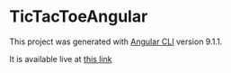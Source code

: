 # TicTacToeAngular

This project was generated with [Angular CLI](https://github.com/angular/angular-cli) version 9.1.1.

It is available live at [this link](https://tic-tac-toe-36436.web.app/)
